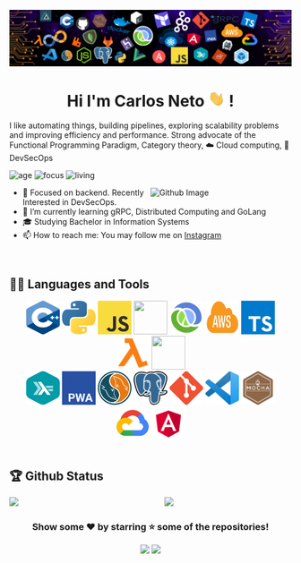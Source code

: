 ![](https://github.com/CarlosNeto2804/CarlosNeto2804/blob/main/images/tecnologias.png)

<h1 align="center"> Hi I'm Carlos Neto <img src="https://raw.githubusercontent.com/ABSphreak/ABSphreak/master/gifs/Hi.gif" width="30px"> ! </h1>
  
I like automating things, building pipelines, exploring scalability problems and improving efficiency and performance. Strong advocate of the Functional Programming Paradigm, Category theory, :cloud: Cloud computing, 🚀 DevSecOps 


![age](https://img.shields.io/badge/age-21-blue)
![focus](https://img.shields.io/badge/focus-BackEnd-brightgreen)
![living](https://img.shields.io/badge/living-CampoGrande-3c9)

<img width="50%" align="right" alt="Github Image" src="https://raw.githubusercontent.com/onimur/.github/master/.resources/git-header.svg" />

- 🧐 Focused on backend. Recently Interested in DevSecOps.
- 🌱 I’m currently learning gRPC, Distributed Computing and GoLang
- 🎓 Studying Bachelor in Information Systems
- 📫 How to reach me: You may follow me on [Instagram](https://www.instagram.com/carlosajpn/) 
<br />


## 👨‍💻 Languages and Tools

<div align="center">
  
<img src="https://github.com/CarlosNeto2804/CarlosNeto2804/blob/main/images/c++.png?raw=true" height="60" width="60">
<img src="https://github.com/CarlosNeto2804/CarlosNeto2804/blob/main/images/python.png?raw=true" height="60" width="60">
<img src="https://github.com/CarlosNeto2804/CarlosNeto2804/blob/main/images/JS.png?raw=true" height="60" width="60">
<img src="https://cdn.iconscout.com/icon/free/png-512/node-js-1174925.png" height="60" width="60">
<img src="https://github.com/CarlosNeto2804/CarlosNeto2804/blob/main/images/clojure.png?raw=true" height="60" width="60">
<img src="https://github.com/CarlosNeto2804/CarlosNeto2804/blob/main/images/1024px-AWS_Simple_Icons_AWS_Cloud.svg.png?raw=true" height="60" width="60">
<img src="https://github.com/CarlosNeto2804/CarlosNeto2804/blob/main/images/typescript.png?raw=true" height="60" width="60">
<img src="https://github.com/CarlosNeto2804/CarlosNeto2804/blob/main/images/Orange_lambda.svg.png?raw=true" height="60" width="60">
<img src="https://img.icons8.com/color/452/mongodb.png" height="60" width="60">

<br>

<img src="https://github.com/CarlosNeto2804/CarlosNeto2804/blob/main/images/haskell-hex-turquoise.png?raw=true" height="60" width="60">
<img src="https://github.com/CarlosNeto2804/CarlosNeto2804/blob/main/images/pwa2.png?raw=true" height="60" width="60">
<img src="https://github.com/CarlosNeto2804/CarlosNeto2804/blob/main/images/sql.png?raw=true" height="60" width="60">
<img src="https://github.com/CarlosNeto2804/CarlosNeto2804/blob/main/images/postgres.png?raw=true" height="60" width="60">
<img src="https://github.com/CarlosNeto2804/CarlosNeto2804/blob/main/images/git.png?raw=true" height="60" width="60">
<img src="https://github.com/CarlosNeto2804/CarlosNeto2804/blob/main/images/vs.png?raw=true" height="60" width="60">
<img src="https://github.com/CarlosNeto2804/CarlosNeto2804/blob/main/images/mocha-1-1175012.png?raw=true" height="60" width="60">
<img src="https://github.com/CarlosNeto2804/CarlosNeto2804/blob/main/images/google-cloud-platform-logo-1548cb88200dbc04ca79a2447a0db447.png?raw=true" height="60" width="60">
<img src="https://github.com/CarlosNeto2804/CarlosNeto2804/blob/main/images/angular.png?raw=true" height="60" width="60">


</div>

<br >

## 🏆 Github Status

<img  src="https://github-readme-stats.vercel.app/api?username=CarlosNeto2804&show_icons=true&hide_border=true&theme=dark" width="45%" align="right" >

<img  src="https://github-readme-streak-stats.herokuapp.com/?user=CarlosNeto2804&theme=dark" width="45%" >

<br>

<div align="center">


### Show some ❤️ by starring ⭐ some of the repositories!


[<img src="https://img.shields.io/badge/linkedin-%230077B5.svg?&style=for-the-badge&logo=linkedin&logoColor=white">](https://www.linkedin.com/in/carlos-alberto-neto-3b3797196/)
[<img src="https://img.shields.io/badge/instagram-%23E4405F.svg?&style=for-the-badge&logo=instagram&logoColor=white">](https://www.instagram.com/carlosajpn)

</div>
